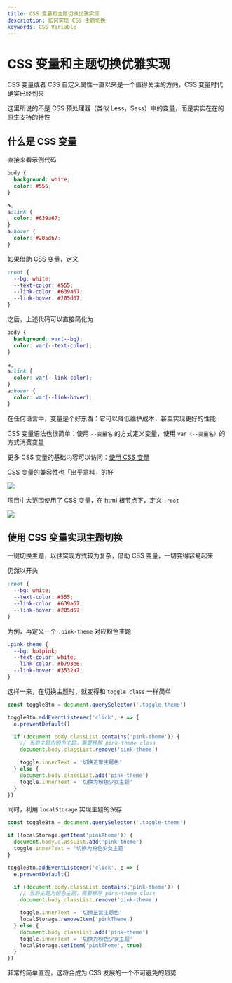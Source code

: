 ```yaml
---
title: CSS 变量和主题切换优雅实现
description: 如何实现 CSS 主题切换
keywords: CSS Variable
---
```


# CSS 变量和主题切换优雅实现

CSS 变量或者 CSS 自定义属性一直以来是一个值得关注的方向，CSS 变量时代确实已经到来

这里所说的不是 CSS 预处理器（类似 Less，Sass）中的变量，而是实实在在的原生支持的特性

## 什么是 CSS 变量

直接来看示例代码

```css
body {
  background: white;
  color: #555;
}

a,
a:link {
  color: #639a67;
}
a:hover {
  color: #205d67;
}
```

如果借助 CSS 变量，定义

```css
:root {
  --bg: white;
  --text-color: #555;
  --link-color: #639a67;
  --link-hover: #205d67;
}
```

之后，上述代码可以直接简化为

```css
body {
  background: var(--bg);
  color: var(--text-color);
}

a,
a:link {
  color: var(--link-color);
}
a:hover {
  color: var(--link-hover);
}
```

在任何语言中，变量是个好东西：它可以降低维护成本，甚至实现更好的性能

CSS 变量语法也很简单：使用 `--变量名` 的方式定义变量，使用 `var（--变量名）`的方式消费变量

更多 CSS 变量的基础内容可以访问：[使用 CSS 变量](https://developer.mozilla.org/zh-%20CN/docs/Web/CSS/Using_CSS_custom_properties)

CSS 变量的兼容性也「出乎意料」的好

![](https://cdn.jsdmirror.com/gh/zxwin0125/image-repo/img/CSS/08.png)

项目中大范围使用了 CSS 变量，在 html 根节点下，定义 `:root`

![](https://cdn.jsdmirror.com/gh/zxwin0125/image-repo/img/CSS/09.png)

## 使用 CSS 变量实现主题切换

一键切换主题，以往实现方式较为复杂，借助 CSS 变量，一切变得容易起来

仍然以开头

```css
:root {
  --bg: white;
  --text-color: #555;
  --link-color: #639a67;
  --link-hover: #205d67;
}
```

为例，再定义一个 `.pink-theme` 对应粉色主题

```css
.pink-theme {
  --bg: hotpink;
  --text-color: white;
  --link-color: #b793e6;
  --link-hover: #3532a7;
}
```

这样一来，在切换主题时，就变得和 `toggle class` 一样简单

```JavaScript
const toggleBtn = document.querySelector('.toggle-theme')

toggleBtn.addEventListener('click', e => {
  e.preventDefault()

  if (document.body.classList.contains('pink-theme')) {
    // 当前主题为粉色主题，需要移除 pink-theme class
    document.body.classList.remove('pink-theme')

    toggle.innerText = '切换正常主题色'
  } else {
    document.body.classList.add('pink-theme')
    toggle.innerText = '切换为粉色少女主题'
  }
})
```

同时，利用 `localStorage` 实现主题的保存

```JavaScript
const toggleBtn = document.querySelector('.toggle-theme')

if (localStorage.getItem('pinkTheme')) {
  document.body.classList.add('pink-theme')
  toggle.innerText = '切换为粉色少女主题'
}

toggleBtn.addEventListener('click', e => {
  e.preventDefault()

  if (document.body.classList.contains('pink-theme')) {
    // 当前主题为粉色主题，需要移除 pink-theme class
    document.body.classList.remove('pink-theme')

    toggle.innerText = '切换正常主题色'
    localStorage.removeItem('pinkTheme')
  } else {
    document.body.classList.add('pink-theme')
    toggle.innerText = '切换为粉色少女主题'
    localStorage.setItem('pinkTheme', true)
  }
})
```

非常的简单直观，这将会成为 CSS 发展的一个不可避免的趋势
